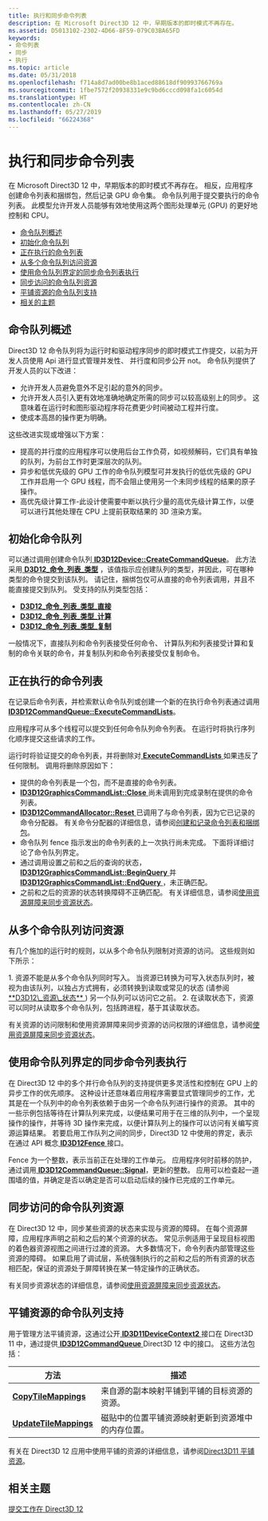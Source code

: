 ```yaml
---
title: 执行和同步命令列表
description: 在 Microsoft Direct3D 12 中，早期版本的即时模式不再存在。
ms.assetid: D5013102-2302-4D66-8F59-079C03BA65FD
keywords:
- 命令列表
- 同步
- 执行
ms.topic: article
ms.date: 05/31/2018
ms.openlocfilehash: f714a8d7ad00be8b1aced88618df90993766769a
ms.sourcegitcommit: 1fbe7572f20938331e9c9bd6cccd098fa1c6054d
ms.translationtype: HT
ms.contentlocale: zh-CN
ms.lasthandoff: 05/27/2019
ms.locfileid: "66224368"
---
```

# <a name="executing-and-synchronizing-command-lists"></a>执行和同步命令列表

在 Microsoft Direct3D 12 中，早期版本的即时模式不再存在。 相反，应用程序创建命令列表和捆绑包，然后记录 GPU 命令集。 命令队列用于提交要执行的命令列表。 此模型允许开发人员能够有效地使用这两个图形处理单元 (GPU) 的更好地控制和 CPU。

-   [命令队列概述](#command-queue-overview)
-   [初始化命令队列](#initializing-a-command-queue)
-   [正在执行的命令列表](#executing-command-lists)
-   [从多个命令队列访问资源](#accessing-resources-from-multiple-command-queues)
-   [使用命令队列界定的同步命令列表执行](#synchronizing-command-list-execution-using-command-queue-fences)
-   [同步访问的命令队列资源](#synchronizing-resources-accessed-by-command-queues)
-   [平铺资源的命令队列支持](#command-queue-support-for-tiled-resources)
-   [相关的主题](#related-topics)

## <a name="command-queue-overview"></a>命令队列概述

Direct3D 12 命令队列将为运行时和驱动程序同步的即时模式工作提交，以前为开发人员使用 Api 进行显式管理并发性、 并行度和同步公开 not。 命令队列提供了开发人员的以下改进：

-   允许开发人员避免意外不足引起的意外的同步。
-   允许开发人员引入更有效地准确地确定所需的同步可以较高级别上的同步。 这意味着在运行时和图形驱动程序将花费更少时间被动工程并行度。
-   使成本高昂的操作更为明确。

这些改进实现或增强以下方案：

-   提高的并行度的应用程序可以使用后台工作负荷，如视频解码，它们具有单独的队列，为前台工作时更深层次的队列。
-   异步和低优先级的 GPU 工作的命令队列模型可并发执行的低优先级的 GPU 工作并启用一个 GPU 线程，而不会阻止使用另一个未同步线程的结果的原子操作。
-   高优先级计算工作-此设计使需要中断以执行少量的高优先级计算工作，以便可以进行其他处理在 CPU 上提前获取结果的 3D 渲染方案。

## <a name="initializing-a-command-queue"></a>初始化命令队列

可以通过调用创建命令队列[ **ID3D12Device::CreateCommandQueue**](/windows/desktop/api/D3D12/nf-d3d12-id3d12device-createcommandqueue)。 此方法采用[ **D3D12\_命令\_列表\_类型**](/windows/desktop/api/D3D12/ne-d3d12-d3d12_command_list_type) ，该值指示应创建队列的类型，并因此，可在哪种类型的命令提交到该队列。 请记住，捆绑包仅可从直接的命令列表调用，并且不能直接提交到队列。 受支持的队列类型包括：

-   [**D3D12\_命令\_列表\_类型\_直接**](/windows/desktop/api/D3D12/ne-d3d12-d3d12_command_list_type)
-   [**D3D12\_命令\_列表\_类型\_计算**](/windows/desktop/api/D3D12/ne-d3d12-d3d12_command_list_type)
-   [**D3D12\_命令\_列表\_类型\_复制**](/windows/desktop/api/D3D12/ne-d3d12-d3d12_command_list_type)

一般情况下，直接队列和命令列表接受任何命令、 计算队列和列表接受计算和复制的命令关联的命令，并复制队列和命令列表接受仅复制命令。

## <a name="executing-command-lists"></a>正在执行的命令列表

在记录后命令列表，并检索默认命令队列或创建一个新的在执行命令列表通过调用[ **ID3D12CommandQueue::ExecuteCommandLists**](/windows/desktop/api/d3d12/nf-d3d12-id3d12commandqueue-executecommandlists)。

应用程序可从多个线程可以提交到任何命令队列命令列表。 在运行时将执行序列化顺序提交这些请求的工作。

运行时将验证提交的命令列表，并将删除对[ **ExecuteCommandLists** ](/windows/desktop/api/d3d12/nf-d3d12-id3d12commandqueue-executecommandlists)如果违反了任何限制。 调用将删除原因如下：

-   提供的命令列表是一个包，而不是直接的命令列表。
-   [**ID3D12GraphicsCommandList::Close** ](/windows/desktop/api/d3d12/nf-d3d12-id3d12graphicscommandlist-close)尚未调用到完成录制在提供的命令列表。
-   [**ID3D12CommandAllocator::Reset** ](/windows/desktop/api/D3D12/nf-d3d12-id3d12commandallocator-reset)已调用了与命令列表，因为它已记录的命令分配器。 有关命令分配器的详细信息，请参阅[创建和记录命令列表和捆绑包](recording-command-lists-and-bundles.md)。
-   命令队列 fence 指示发出的命令列表的上一次执行尚未完成。 下面将详细讨论了命令队列界定。
-   通过调用设置之前和之后的查询的状态， [ **ID3D12GraphicsCommandList::BeginQuery** ](/windows/desktop/api/d3d12/nf-d3d12-id3d12graphicscommandlist-beginquery)并[ **ID3D12GraphicsCommandList::EndQuery** ](/windows/desktop/api/d3d12/nf-d3d12-id3d12graphicscommandlist-endquery)，未正确匹配。
-   之前和之后的资源的状态转换障碍不正确匹配。 有关详细信息，请参阅[使用资源屏障来同步资源状态](using-resource-barriers-to-synchronize-resource-states-in-direct3d-12.md)。

## <a name="accessing-resources-from-multiple-command-queues"></a>从多个命令队列访问资源

有几个施加的运行时的规则，以从多个命令队列限制对资源的访问。 这些规则如下所示：

<dl> 1. 资源不能是从多个命令队列同时写入。 当资源已转换为可写入状态队列时，被视为由该队列，以独占方式拥有，必须转换到读取或常见的状态 (请参阅<a href="/windows/desktop/api/D3D12/ne-d3d12-d3d12_resource_states"> **D3D12\_资源\_状态** </a>) 另一个队列可以访问它之前。 2. 在读取状态下，资源可以同时从读取多个命令队列，包括跨进程，基于其读取状态。  
</dl>

有关资源的访问限制和使用资源屏障来同步资源的访问权限的详细信息，请参阅[使用资源屏障来同步资源状态](using-resource-barriers-to-synchronize-resource-states-in-direct3d-12.md)。

## <a name="synchronizing-command-list-execution-using-command-queue-fences"></a>使用命令队列界定的同步命令列表执行

在 Direct3D 12 中的多个并行命令队列的支持提供更多灵活性和控制在 GPU 上的异步工作的优先顺序。 这种设计还意味着应用程序需要显式管理同步的工作，尤其是在一个队列中的命令列表依赖于由另一个命令队列进行操作的资源。 其中的一些示例包括等待在计算队列来完成，以便结果可用于在三维的队列中，一个呈现操作的操作，并等待 3D 操作来完成，以便计算队列上的操作可以访问有关编写资源运算结果。 若要启用工作队列之间的同步，Direct3D 12 中使用的界定，表示在通过 API 概念[ **ID3D12Fence** ](/windows/desktop/api/D3D12/nn-d3d12-id3d12fence)接口。

Fence 为一个整数，表示当前正在处理的工作单元。 应用程序何时前移的防护，通过调用[ **ID3D12CommandQueue::Signal**](/windows/desktop/api/D3D12/nf-d3d12-id3d12commandqueue-signal)，更新的整数。 应用可以检查起一道围墙的值，并确定是否以确定是否可以启动后续的操作已完成的工作单元。

## <a name="synchronizing-resources-accessed-by-command-queues"></a>同步访问的命令队列资源

在 Direct3D 12 中，同步某些资源的状态来实现与资源的障碍。 在每个资源屏障，应用程序声明之前和之后的某个资源的状态。 常见示例适用于呈现目标视图的着色器资源视图之间进行过渡的资源。 大多数情况下，命令列表内部管理这些资源的障碍。 如果启用了调试层，系统强制执行的之前和之后的所有资源的状态相匹配，保证的资源处于屏障转换在某一特定操作的正确状态。

有关同步资源状态的详细信息，请参阅[使用资源屏障来同步资源状态](using-resource-barriers-to-synchronize-resource-states-in-direct3d-12.md)。

## <a name="command-queue-support-for-tiled-resources"></a>平铺资源的命令队列支持

用于管理方法平铺资源，这通过公开[ **ID3D11DeviceContext2** ](https://msdn.microsoft.com/library/windows/desktop/dn280498)接口在 Direct3D 11 中，通过提供[ **ID3D12CommandQueue** ](/windows/desktop/api/D3D12/nn-d3d12-id3d12commandqueue) Direct3D 12 中的接口。 这些方法包括：



| 方法                                                              | 描述                                                                                              |
|---------------------------------------------------------------------|----------------------------------------------------------------------------------------------------------|
| [**CopyTileMappings**](/windows/desktop/api/d3d12/nf-d3d12-id3d12commandqueue-copytilemappings)     | 来自源的副本映射平铺到平铺的目标资源的资源。<br/>                 |
| [**UpdateTileMappings**](/windows/desktop/api/d3d12/nf-d3d12-id3d12commandqueue-updatetilemappings) | 磁贴中的位置平铺资源映射更新到资源堆中的内存位置。<br/> |



 

有关在 Direct3D 12 应用中使用平铺的资源的详细信息，请参阅[Direct3D11 平铺资源](https://msdn.microsoft.com/library/windows/desktop/dn786477)。

## <a name="related-topics"></a>相关主题

<dl> <dt>

[提交工作在 Direct3D 12](command-queues-and-command-lists.md)
</dt> </dl>

 

 





